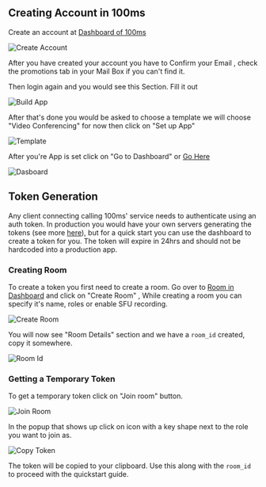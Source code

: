 ## Creating Account in 100ms

Create an account at [Dashboard of 100ms](https://dashboard.100ms.live/)

![Create Account](/docs/guides/token/create-account.png)

After you have created your account you have to Confirm your Email , check the promotions tab in your Mail Box if you can't find it.

Then login again and you would see this Section. Fill it out

![Build App](/docs/guides/token/build-app.png)

After that's done you would be asked to choose a template we will choose "Video Conferencing" for now then click on "Set up App"

![Template](/docs/guides/token/template.png)

After you're App is set click on "Go to Dashboard" or [Go Here](https://dashboard.100ms.live/dashboard)

![Dasboard](/docs/guides/token/go-to-dashboard.png)

## Token Generation

Any client connecting calling 100ms' service needs to authenticate using an auth token. In production you would have your own servers generating the tokens (see more [here](/server-side/v2/foundation/authentication-and-tokens)), but for a quick start you can use the dashboard to create a token for you. The token will expire in 24hrs and should not be hardcoded into a production app.

### Creating Room

To create a token you first need to create a room. Go over to [Room in Dashboard](https://dashboard.100ms.live/rooms) and click on "Create Room" , While creating a room you can specify it's name, roles or enable SFU recording.

![Create Room](/docs/guides/token/create-room.png)

You will now see "Room Details" section and we have a `room_id` created, copy it somewhere.

![Room Id](/docs/guides/token/room-id.png)

### Getting a Temporary Token

To get a temporary token click on "Join room" button.

![Join Room](/docs/guides/token/join-room.png)

In the popup that shows up click on icon with a key shape next to the role you want to join as.

![Copy Token](/docs/guides/token/copy-token.png)

The token will be copied to your clipboard. Use this along with the `room_id` to proceed with the quickstart guide.
